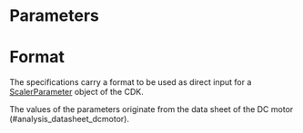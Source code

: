# Parameters

# Format

The specifications carry a format to be used as direct input for a [ScalerParameter](https://github.com/virtual-vehicle/Credibility-Assessment-Framework/tree/main/Credibility-Development-Kit/util/parameter#scalarparameter) object of the CDK.

The values of the parameters originate from the data sheet of the DC motor (#analysis_datasheet_dcmotor).